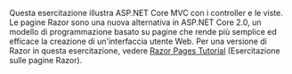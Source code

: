 Questa esercitazione illustra ASP.NET Core MVC con i controller e le viste. Le pagine Razor sono una nuova alternativa in ASP.NET Core 2.0, un modello di programmazione basato su pagine che rende più semplice ed efficace la creazione di un'interfaccia utente Web. Per una versione di Razor in questa esercitazione, vedere [Razor Pages Tutorial](xref:mvc/razor-pages/index) (Esercitazione sulle pagine Razor). 
